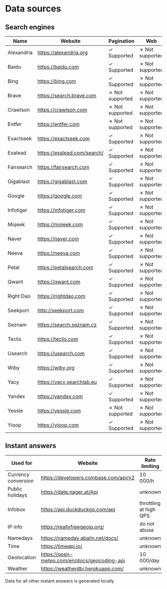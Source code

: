 # Data sources

## Search engines

Name | Website | Pagination | Web | Autocomplete
-----|---------|------------|-----|-------------
Alexandria | https://alexandria.org | &check; Supported | &cross; Not supported | &cross; Not supported
Baidu | https://baidu.com | &check; Supported | &cross; Not supported | &cross; Not supported
Bing | https://bing.com | &check; Supported | &cross; Not supported | &cross; Not supported
Brave | https://search.brave.com | &cross; Not supported | &cross; Not supported | &cross; Not supported
Crawlson | https://crawlson.com | &cross; Not supported | &cross; Not supported | &cross; Not supported
Entfer | https://entfer.com | &cross; Not supported | &cross; Not supported | &cross; Not supported
Exactseek | https://exactseek.com | &check; Supported | &cross; Not supported | &cross; Not supported
Exalead | https://exalead.com/search/ | &check; Supported | &cross; Not supported | &cross; Not supported
Fairsearch | https://fairsearch.com | &check; Supported | &cross; Not supported | &cross; Not supported
Gigablast | https://gigablast.com | &check; Supported | &cross; Not supported | &cross; Not supported
Google | https://google.com | &check; Supported | &cross; Not supported | &cross; Not supported
Infotiger | https://infotiger.com | &check; Supported | &cross; Not supported | &cross; Not supported
Mojeek | https://mojeek.com | &check; Supported | &cross; Not supported | &cross; Not supported
Naver | https://naver.com | &check; Supported | &cross; Not supported | &cross; Not supported
Neeva | https://neeva.com | &check; Supported | &cross; Not supported | &cross; Not supported
Petal | https://petalsearch.com | &check; Supported | &cross; Not supported | &cross; Not supported
Qwant | https://qwant.com | &check; Supported | &cross; Not supported | &cross; Not supported
Right Dao | https://rightdao.com | &check; Supported | &cross; Not supported | &cross; Not supported
Seekport | http://seekport.com | &check; Supported | &cross; Not supported | &cross; Not supported
Seznam | https://search.seznam.cz | &check; Supported | &cross; Not supported | &cross; Not supported
Teclis | https://teclis.com | &check; Supported | &cross; Not supported | &cross; Not supported
Usearch | https://usearch.com | &check; Supported | &cross; Not supported | &cross; Not supported
Wiby | https://wiby.org | &check; Supported | &cross; Not supported | &cross; Not supported
Yacy | https://yacy.searchlab.eu | &check; Supported | &cross; Not supported | &cross; Not supported
Yandex | https://yandex.com | &check; Supported | &cross; Not supported | &cross; Not supported
Yessle | https://yessle.com | &cross; Not supported | &cross; Not supported | &cross; Not supported
Yioop | https://yioop.com | &check; Supported | &cross; Not supported | &cross; Not supported

## Instant answers

Used for | Website | Rate limiting
 --- | --- | ---
Currency conversion | https://developers.coinbase.com/api/v2 | 10 000/h
Public holidays | https://date.nager.at/Api | unknown
Infobox | https://api.duckduckgo.com/api | throttling at high QPS
IP info | https://reallyfreegeoip.org/ | do not abuse
Namedays | https://nameday.abalin.net/docs/ | unknown
Time | https://timeapi.io/ | unknown
Geolocation | https://open-meteo.com/en/docs/geocoding-api | 10 000/day
Weather | https://weatherdbi.herokuapp.com/ | unknown

Data for all other instant answers is generated locally
